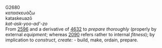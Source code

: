 G2680  
κατασκευάζω  
kataskeuazō  
*kat-ask-yoo-ad‘-zo*  
From [2596](g2596) and a derivative of [4632](g4632) to *prepare*
*thoroughly* (properly by external *equipment*; whereas [2090](g2090)
refers rather to internal *fitness*); by implication to *construct*,
*create:* - build, make, ordain, prepare.  
